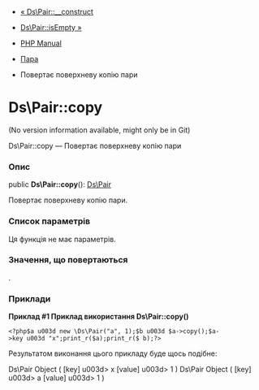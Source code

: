 - [« Ds\Pair::\_\_construct](ds-pair.construct.md)
- [Ds\Pair::isEmpty »](ds-pair.isempty.md)

- [PHP Manual](index.md)
- [Пара](class.ds-pair.md)
- Повертає поверхневу копію пари

# Ds\Pair::copy

(No version information available, might only be in Git)

Ds\Pair::copy — Повертає поверхневу копію пари

### Опис

public **Ds\Pair::copy**(): [Ds\Pair](class.ds-pair.md)

Повертає поверхневу копію пари.

### Список параметрів

Ця функція не має параметрів.

### Значення, що повертаються

.

### Приклади

**Приклад #1 Приклад використання **Ds\Pair::copy()****

` <?php$a u003d new \Ds\Pair("a", 1);$b u003d $a->copy();$a->key u003d "x";print_r($a);print_r($ b);?> `

Результатом виконання цього прикладу буде щось подібне:

Ds\Pair Object
(
[key] u003d> x
[value] u003d> 1
)
Ds\Pair Object
(
[key] u003d> a
[value] u003d> 1
)
